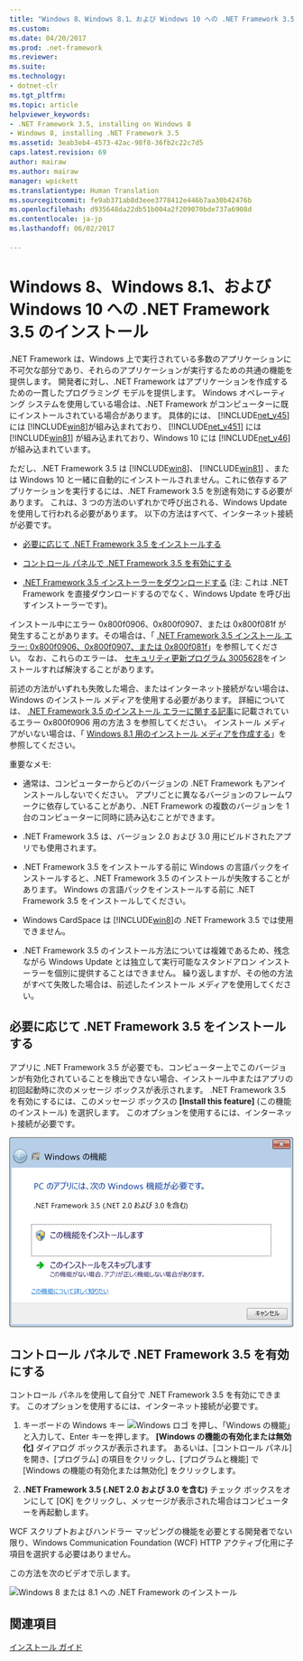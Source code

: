 ```yaml
---
title: "Windows 8、Windows 8.1、および Windows 10 への .NET Framework 3.5 のインストールのトラブルシューティング | Microsoft Docs"
ms.custom: 
ms.date: 04/20/2017
ms.prod: .net-framework
ms.reviewer: 
ms.suite: 
ms.technology:
- dotnet-clr
ms.tgt_pltfrm: 
ms.topic: article
helpviewer_keywords:
- .NET Framework 3.5, installing on Windows 8
- Windows 8, installing .NET Framework 3.5
ms.assetid: 3eab3eb4-4573-42ac-98f8-36fb2c22c7d5
caps.latest.revision: 69
author: mairaw
ms.author: mairaw
manager: wpickett
ms.translationtype: Human Translation
ms.sourcegitcommit: fe9ab371ab8d3eee3778412e446b7aa30b42476b
ms.openlocfilehash: d935648da22db51b004a2f209070bde737a6908d
ms.contentlocale: ja-jp
ms.lasthandoff: 06/02/2017

---
```


# <a name="installing-the-net-framework-35-on-windows-8-windows-81-and-windows-10"></a>Windows 8、Windows 8.1、および Windows 10 への .NET Framework 3.5 のインストール
.NET Framework は、Windows 上で実行されている多数のアプリケーションに不可欠な部分であり、それらのアプリケーションが実行するための共通の機能を提供します。 開発者に対し、.NET Framework はアプリケーションを作成するための一貫したプログラミング モデルを提供します。 Windows オペレーティング システムを使用している場合は、.NET Framework がコンピューターに既にインストールされている場合があります。 具体的には、 [!INCLUDE[net_v45](../../../includes/net-v45-md.md)] には [!INCLUDE[win8](../../../includes/win8-md.md)]が組み込まれており、 [!INCLUDE[net_v451](../../../includes/net-v451-md.md)] には [!INCLUDE[win81](../../../includes/win81-md.md)] が組み込まれており、Windows 10 には [!INCLUDE[net_v46](../../../includes/net-v46-md.md)] が組み込まれています。  
  
 ただし、.NET Framework 3.5 は [!INCLUDE[win8](../../../includes/win8-md.md)]、 [!INCLUDE[win81](../../../includes/win81-md.md)] 、または Windows 10 と一緒に自動的にインストールされません。これに依存するアプリケーションを実行するには、.NET Framework 3.5 を別途有効にする必要があります。 これは、3 つの方法のいずれかで呼び出される、Windows Update を使用して行われる必要があります。 以下の方法はすべて、インターネット接続が必要です。  
  
-   [必要に応じて .NET Framework 3.5 をインストールする](#OnDemand)  
  
-   [コントロール パネルで .NET Framework 3.5 を有効にする](#ControlPanel)  
  
-   [.NET Framework 3.5 インストーラーをダウンロードする](http://www.microsoft.com/en-us/download/details.aspx?id=21) (注: これは .NET Framework を直接ダウンロードするのでなく、Windows Update を呼び出すインストーラーです)。  
  
 インストール中にエラー 0x800f0906、0x800f0907、または 0x800f081f が発生することがあります。その場合は、「 [.NET Framework 3.5 インストール エラー: 0x800f0906、0x800f0907、または 0x800f081f](https://support.microsoft.com/en-us/kb/2734782)」を参照してください。 なお、これらのエラーは、 [セキュリティ更新プログラム 3005628](https://support.microsoft.com/kb/3005628)をインストールすれば解決することがあります。  
  
 前述の方法がいずれも失敗した場合、またはインターネット接続がない場合は、Windows のインストール メディアを使用する必要があります。 詳細については、 [.NET Framework 3.5 のインストール エラーに関する記事](https://support.microsoft.com/en-us/kb/2734782)に記載されているエラー 0x800f0906 用の方法 3 を参照してください。 インストール メディアがいない場合は、「 [Windows 8.1 用のインストール メディアを作成する](http://windows.microsoft.com/en-US/windows-8/create-reset-refresh-media?woldogcb=0)」を参照してください。  
  
 重要なメモ:  
  
-   通常は、コンピューターからどのバージョンの .NET Framework もアンインストールしないでください。 アプリごとに異なるバージョンのフレームワークに依存していることがあり、.NET Framework の複数のバージョンを 1 台のコンピューターに同時に読み込むことができます。  
  
-   .NET Framework 3.5 は、バージョン 2.0 および 3.0 用にビルドされたアプリでも使用されます。  
  
-   .NET Framework 3.5 をインストールする前に Windows の言語パックをインストールすると、.NET Framework 3.5 のインストールが失敗することがあります。 Windows の言語パックをインストールする前に .NET Framework 3.5 をインストールしてください。  
  
-   Windows CardSpace は [!INCLUDE[win8](../../../includes/win8-md.md)]の .NET Framework 3.5 では使用できません。  
  
-   .NET Framework 3.5 のインストール方法については複雑であるため、残念ながら Windows Update とは独立して実行可能なスタンドアロン インストーラーを個別に提供することはできません。 繰り返しますが、その他の方法がすべて失敗した場合は、前述したインストール メディアを使用してください。  
  
<a name="OnDemand"></a>   
## <a name="install-the-net-framework-35-on-demand"></a>必要に応じて .NET Framework 3.5 をインストールする  
 アプリに .NET Framework 3.5 が必要でも、コンピューター上でこのバージョンが有効化されていることを検出できない場合、インストール中またはアプリの初回起動時に次のメッセージ ボックスが表示されます。 .NET Framework 3.5 を有効にするには、このメッセージ ボックスの **[Install this feature]** (この機能のインストール) を選択します。 このオプションを使用するには、インターネット接続が必要です。  
  
 ![Windows 8 に 3.5 をインストールするためのダイアログ ボックス](../../../docs/framework/deployment/media/installdialog.png "installdialog")  
  
<a name="ControlPanel"></a>   
## <a name="enable-the-net-framework-35-in-control-panel"></a>コントロール パネルで .NET Framework 3.5 を有効にする  
 コントロール パネルを使用して自分で .NET Framework 3.5 を有効にできます。 このオプションを使用するには、インターネット接続が必要です。  
  
1.  キーボードの Windows キー ![Windows ロゴ](../../../docs/framework/get-started/media/windowskeyboardlogo.png "Windowskeyboardlogo") を押し、「Windows の機能」と入力して、Enter キーを押します。 **[Windows の機能の有効化または無効化]** ダイアログ ボックスが表示されます。 あるいは、[コントロール パネル] を開き、[プログラム] の項目をクリックし、[プログラムと機能] で [Windows の機能の有効化または無効化] をクリックします。  
  
2.  **.NET Framework 3.5 (.NET 2.0 および 3.0 を含む)** チェック ボックスをオンにして [OK] をクリックし、メッセージが表示された場合はコンピューターを再起動します。  
  
 WCF スクリプトおよびハンドラー マッピングの機能を必要とする開発者でない限り、Windows Communication Foundation (WCF) HTTP アクティブ化用に子項目を選択する必要はありません。  
  
 この方法を次のビデオで示します。  
  
 ![Windows 8 または 8.1 への .NET Framework のインストール](../../../docs/framework/get-started/media/clr-net35-win8.png "CLR_NET35_Win8")  
  
## <a name="see-also"></a>関連項目  
 [インストール ガイド](../../../docs/framework/get-started/index.md)

